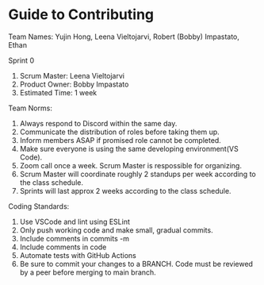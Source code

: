 # Guide to Contributing

Team Names: Yujin Hong, Leena Vieltojarvi, Robert (Bobby) Impastato, Ethan

Sprint 0
1. Scrum Master: Leena Vieltojarvi
2. Product Owner: Bobby Impastato
3. Estimated Time: 1 week

Team Norms:
1. Always respond to Discord within the same day.
2. Communicate the distribution of roles before taking them up.
3. Inform members ASAP if promised role cannot be completed.
4. Make sure everyone is using the same developing environment(VS Code).
5. Zoom call once a week. Scrum Master is respossible for organizing.
6. Scrum Master will coordinate roughly 2 standups per week according to the class schedule.
7. Sprints will last approx 2 weeks according to the class schedule.

Coding Standards:
1. Use VSCode and lint using ESLint
2. Only push working code and make small, gradual commits.
3. Include comments in commits -m
4. Include comments in code
5. Automate tests with GitHub Actions
6. Be sure to commit your changes to a BRANCH. Code must be reviewed by a peer before merging to main branch.



